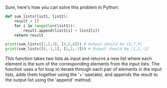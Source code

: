 Sure, here's how you can solve this problem in Python:

```python
def sum_lists(list1, list2):
    result = [] 
    for i in range(len(list1)):                               
        result.append(list1[i] + list2[i])
    return result

print(sum_lists([1,2,3], [4,5,6])) # Output should be [5,7,9]
print(sum_lists([0,-1,1], [1,2,-3])) # Output should be [1,1,-2]
```
This function takes two lists as input and returns a new list where each element is the sum of the corresponding elements from the input lists. The function uses a for loop to iterate through each pair of elements in the input lists, adds them together using the '+' operator, and appends the result to the output list using the 'append' method.